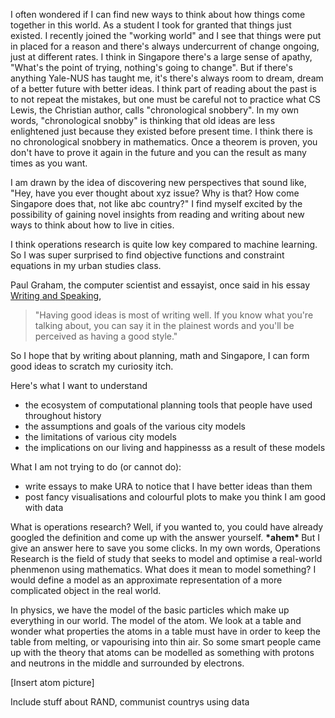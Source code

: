 I often wondered if I can find new ways to think about how things come together in this world. As a student I took for granted that things just existed. I recently joined the "working world" and I see that things were put in placed for a reason and there's always undercurrent of change ongoing, just at different rates. I think in Singapore there's a large sense of apathy, "What's the point of trying, nothing's going to change". But if there's anything Yale-NUS has taught me, it's there's always room to dream, dream of a better future with better ideas. I think part of reading about the past is to not repeat the mistakes, but one must be careful not to practice what CS Lewis, the Christian author, calls "chronological snobbery". In my own words, "chronological snobby" is thinking that old ideas are less enlightened just because they existed before present time. I think there is no chronological snobbery in mathematics. Once a theorem is proven, you don't have to prove it again in the future and you can the result as many times as you want.

I am drawn by the idea of discovering new perspectives that sound like, "Hey, have you ever thought about xyz issue? Why is that? How come Singapore does that, not like abc country?" I find myself excited by the possibility of gaining novel insights from reading and writing about new ways to think about how to live in cities.

I think operations research is quite low key compared to machine learning. So I was super surprised to find objective functions and constraint equations in my urban studies class. 

Paul Graham, the computer scientist and essayist, once said in his essay [Writing and Speaking](https://paulgraham.com/speak.html?viewfullsite=1), 

> "Having good ideas is most of writing well. If you know what you're talking about, you can say it in the plainest words and you'll be perceived as having a good style."

So I hope that by writing about planning, math and Singapore, I can form good ideas to scratch my curiosity itch.

Here's what I want to understand

* the ecosystem of computational planning tools that people have used throughout history
* the assumptions and goals of the various city models
* the limitations of various city models
* the implications on our living and happinesss as a result of these models

What I am not trying to do (or cannot do):

* write essays to make URA to notice that I have better ideas than them
* post fancy visualisations and colourful plots to make you think I am good with data

What is operations research? Well, if you wanted to, you could have already googled the definition and come up with the answer yourself. <b> *ahem\* </b> But I give an answer here to save you some clicks. In my own words, Operations Research is the field of study that seeks to model and optimise a real-world phenmenon using mathematics. What does it mean to model something? I would define a model as an approximate representation of a more complicated object in the real world. 

In physics, we have the model of the basic particles which make up everything in our world. The model of the atom. We look at a table and wonder what properties the atoms in a table must have in order to keep the table from melting, or vapourising into thin air. So some smart people came up with the theory that atoms can be modelled as something with protons and neutrons in the middle and surrounded by electrons. 

[Insert atom picture]

Include stuff about RAND, communist countrys using data